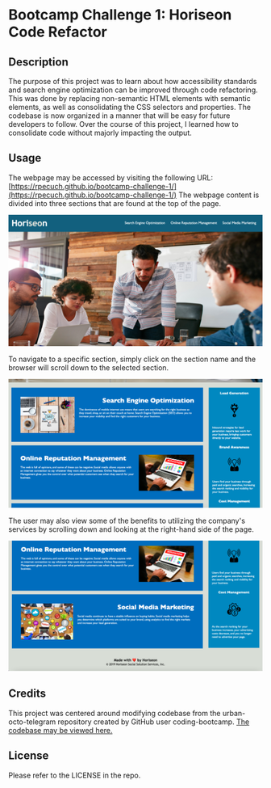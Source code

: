 # Bootcamp Challenge 1: Horiseon Code Refactor

## Description

The purpose of this project was to learn about how accessibility standards and search engine optimization can be improved through code refactoring. This was done by replacing non-semantic HTML elements with semantic elements, as well as consolidating the CSS selectors and properties. The codebase is now organized in a manner that will be easy for future developers to follow. Over the course of this project, I learned how to consolidate code without majorly impacting the output. 

## Usage

The webpage may be accessed by visiting the following URL: [https://rpecuch.github.io/bootcamp-challenge-1/](https://rpecuch.github.io/bootcamp-challenge-1/) The webpage content is divided into three sections that are found at the top of the page. 

![Top portion of webpage](./assets/images/readme-image-1.png)

To navigate to a specific section, simply click on the section name and the browser will scroll down to the selected section. 

![Middle portion of webpage](./assets/images/readme-image-2.png)

The user may also view some of the benefits to utilizing the company's services by scrolling down and looking at the right-hand side of the page.

![Bottom portion of webpage](./assets/images/readme-image-3.png)

## Credits

This project was centered around modifying codebase from the urban-octo-telegram repository created by GitHub user coding-bootcamp. [The codebase may be viewed here.](https://github.com/coding-boot-camp/urban-octo-telegram)

## License

Please refer to the LICENSE in the repo.
